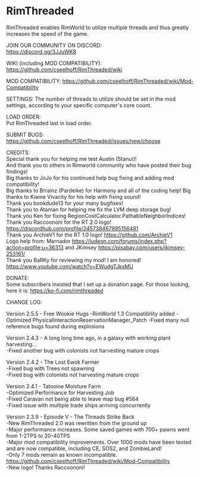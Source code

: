 # RimThreaded  
RimThreaded enables RimWorld to utilize multiple threads and thus greatly increases the speed of the game.  

JOIN OUR COMMUNITY ON DISCORD:  
https://discord.gg/3JJuWK8  

WIKI (including MOD COMPATIBILITY):
https://github.com/cseelhoff/RimThreaded/wiki

MOD COMPATIBILITY:
https://github.com/cseelhoff/RimThreaded/wiki/Mod-Compatibility

SETTINGS: 
The number of threads to utilize should be set in the mod settings, according to your specific computer's core count.  

LOAD ORDER:  
Put RimThreaded last in load order.  

SUBMIT BUGS:  
https://github.com/cseelhoff/RimThreaded/issues/new/choose  

CREDITS:  
Special thank you for helping me test Austin (Stanui)!  
And thank you to others in Rimworld community who have posted their bug findings!  
Big thanks to JoJo for his continued help bug fixing and adding mod compatibility!  
Big thanks to Brrainz (Pardeike) for Harmony and all of the coding help!
Big thanks to Kiame Vivacity for his help with fixing sound!  
Thank you bookdude13 for your many bugfixes!  
Thank you to Ataman for helping me fix the LVM deep storage bug!  
Thank you Ken for fixing RegionCostCalculator.PathableNeighborIndices!  
Thank you Raccoononi for the RT 2.0 logo! https://discordhub.com/profile/245738467995156481  
Thank you ArchieV1 for the RT 1.0 logo! https://github.com/ArchieV1  
Logo help from: Marnador https://ludeon.com/forums/index.php?action=profile;u=36313 and JKimsey https://pixabay.com/users/jkimsey-253161/  
Thank you BaRKy for reviewing my mod! I am honored! https://www.youtube.com/watch?v=EWudgTJksMU  

DONATE:  
Some subscribers insisted that I set up a donation page. For those looking, here it is: https://ko-fi.com/rimthreaded  

CHANGE LOG:  

Version 2.5.5 - Free Wookie Hugs
-RimWorld 1.3 Compatibility added
-Optimized PhysicalInteractionReservationManager_Patch
-Fixed many null reference bugs found during explosions

Version 2.4.3 - A long long time ago, in a galaxy with working plant harvesting...  
-Fixed another bug with colonists not harvesting mature crops  

Version 2.4.2 - The Lost Ewok Farmer  
-Fixed bug with Trees not spawning  
-Fixed bug with colonists not harvesting mature crops  

Version 2.4.1 - Tatooine Moisture Farm  
-Optimized Performance for Harvesting Job  
-Fixed Caravan not being able to leave map bug #564  
-Fixed issue with multiple trade ships arriving concurrently  

Version 2.3.9 - Episode V - The Threads Strike Back  
-New RimThreaded 2.0 was rewritten from the ground up  
-Major performance increases. Some saved games with 700+ pawns went from 1-2TPS to 20-40TPS  
-Major mod compatibility improvements. Over 1000 mods have been tested and are now compatible, including CE, SOS2, and ZombieLand!  
-Only 7 mods remain as known incompatible. https://github.com/cseelhoff/RimThreaded/wiki/Mod-Compatibility  
-New logo! Thanks Raccoononi!  

